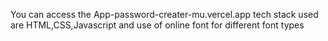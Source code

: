 You can access the App-password-creater-mu.vercel.app
tech stack used are HTML,CSS,Javascript
and use of online font for different font types
